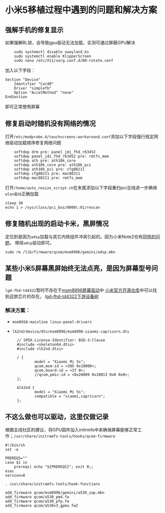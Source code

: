 # 小米5移植过程中遇到的问题和解决方案
## 强解手机的修复显示
如果强解BL锁，会导致gpu驱动无法加载，实测可通过屏蔽GPU解决

        sudo systemctl disable xwayland_ks
        sudo systemctl enable KlipperScreen
        sudo nano /etc/X11/xorg.conf.d/00-rotate.conf

加入以下字段：

    Section "Device"
        Identifier "Card0"
        Driver "simplefb"
        Option "AccelMethod" "none"
    EndSection

即可正常使用屏幕

## 修复启动时随机没有网络的情况
打开`/etc/modprobe.d/touchscreens-workaround.conf`添加以下字段强行规定网络驱动加载顺序修复网络问题

        softdep drm pre: panel_jdi_fhd_r63452
        softdep panel_jdi_fhd_r63452 pre: rmtfs_mem
        softdep ath pre: ath10k_core
        softdep ath10k_core pre: ath10k_pci
        softdep ath10k_pci pre: cfg80211
        softdep cfg80211 pre: mac80211
        softdep mac80211 pre: rmtfs_mem

打开`/home/auto_resize_script.sh`在末尾添加以下字段重扫pci总线进一步确保`wlan驱动`正确加载

    sleep 30
    echo 1 > /sys/class/pci_bus/0000\:01/rescan

## 修复随机出现的启动卡米，黑屏情况
定位到是因为`adsp`加载与其它内核组件冲突引起的。因为小米Note2也有[同样的问题](https://gitlab.com/postmarketOS/pmaports/-/merge_requests/2283)。
移除`adsp`驱动即可。

    sudo rm /lib/firmware/qcom/msm8996/gemini/adsp.mbn


## 某些小米5屏幕黑屏始终无法点亮，是因为屏幕型号问题
`lgd-fhd-td4322`暂时不存在于[msm8996屏幕驱动](https://gitlab.com/msm8996-mainline/linux/-/tree/msm8996-staging/drivers/gpu/drm/panel)中
[小米官方开源仓库](https://github.com/MiCode/Xiaomi_Kernel_OpenSource/commit/c0379aae3d784d78f304ae6de13ce522f4bbd4cc#diff-b79aee18a3f77cb7324a7b95f5b43684ac64b89299e15b0af894371eff19a2e8R89)中可以找到这款芯片的存在。
[lgd-fhd-td4322下游设备树](https://github.com/MiCode/Xiaomi_Kernel_OpenSource/blob/c0379aae3d784d78f304ae6de13ce522f4bbd4cc/arch/arm/boot/dts/qcom/dsi-panel-lgd-fhd-td4322-cmd.dtsi)

### 解决方案：

- `msm8916-mainline linux-panel-drivers`
- `lk2nd/device/dts/msm8996/msm8996-xiaomi-capricorn.dts`


        // SPDX-License-Identifier: BSD-3-Clause
        #include <skeleton64.dtsi>
        #include <lk2nd.dtsi>
        
        / {
                model = "Xiaomi Mi 5s";
                qcom,msm-id = <305 0x10000>;
                qcom,board-id = <37 0>;
                //qcom,pmic-id = <0x20009 0x10013 0x0 0x0>;
        };
        
        &lk2nd {
                model = "Xiaomi Mi 5s";
                compatible = "xiaomi,capricorn";
        };

## 不这么做也可以驱动，这里仅做记录
根据主线社区的建议，将GPU固件加入initrmfs中来确保屏幕能够正常工作；`/usr/share/initramfs-tools/hooks/qcom-firmware`

    #!/bin/sh
    set -e

    PREREQS=""
    case $1 in
        prereqs) echo "${PREREQS}"; exit 0;;
    esac
    version=0

    . /usr/share/initramfs-tools/hook-functions

    add_firmware qcom/msm8996/gemini/a530_zap.mbn
    add_firmware qcom/a530_pm4.fw
    add_firmware qcom/a530_pfp.fw
    add_firmware qcom/a530v3_gpmu.fw2

